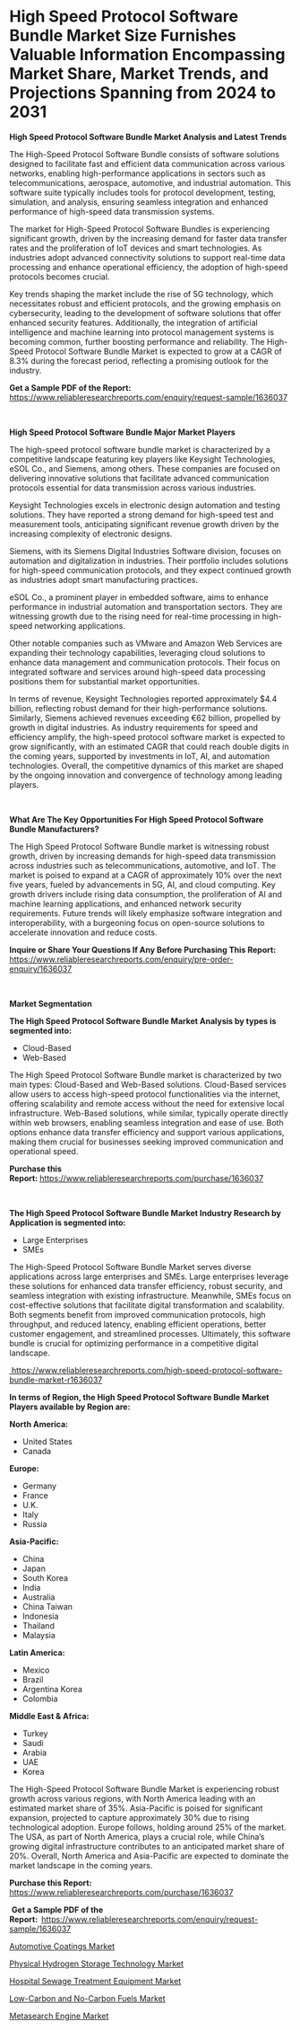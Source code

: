 <p><h1>High Speed Protocol Software Bundle Market Size Furnishes Valuable Information Encompassing Market Share, Market Trends, and Projections Spanning from 2024 to 2031</h1></p><p><strong>High Speed Protocol Software Bundle Market Analysis and Latest Trends</strong></p>
<p><p>The High-Speed Protocol Software Bundle consists of software solutions designed to facilitate fast and efficient data communication across various networks, enabling high-performance applications in sectors such as telecommunications, aerospace, automotive, and industrial automation. This software suite typically includes tools for protocol development, testing, simulation, and analysis, ensuring seamless integration and enhanced performance of high-speed data transmission systems.</p><p>The market for High-Speed Protocol Software Bundles is experiencing significant growth, driven by the increasing demand for faster data transfer rates and the proliferation of IoT devices and smart technologies. As industries adopt advanced connectivity solutions to support real-time data processing and enhance operational efficiency, the adoption of high-speed protocols becomes crucial.</p><p>Key trends shaping the market include the rise of 5G technology, which necessitates robust and efficient protocols, and the growing emphasis on cybersecurity, leading to the development of software solutions that offer enhanced security features. Additionally, the integration of artificial intelligence and machine learning into protocol management systems is becoming common, further boosting performance and reliability. The High-Speed Protocol Software Bundle Market is expected to grow at a CAGR of 8.3% during the forecast period, reflecting a promising outlook for the industry.</p></p>
<p><strong>Get a Sample PDF of the Report:&nbsp;</strong> <a href="https://www.reliableresearchreports.com/enquiry/request-sample/1636037">https://www.reliableresearchreports.com/enquiry/request-sample/1636037</a></p>
<p>&nbsp;</p>
<p><strong>High Speed Protocol Software Bundle Major Market Players</strong></p>
<p><p>The high-speed protocol software bundle market is characterized by a competitive landscape featuring key players like Keysight Technologies, eSOL Co., and Siemens, among others. These companies are focused on delivering innovative solutions that facilitate advanced communication protocols essential for data transmission across various industries.</p><p>Keysight Technologies excels in electronic design automation and testing solutions. They have reported a strong demand for high-speed test and measurement tools, anticipating significant revenue growth driven by the increasing complexity of electronic designs.</p><p>Siemens, with its Siemens Digital Industries Software division, focuses on automation and digitalization in industries. Their portfolio includes solutions for high-speed communication protocols, and they expect continued growth as industries adopt smart manufacturing practices.</p><p>eSOL Co., a prominent player in embedded software, aims to enhance performance in industrial automation and transportation sectors. They are witnessing growth due to the rising need for real-time processing in high-speed networking applications.</p><p>Other notable companies such as VMware and Amazon Web Services are expanding their technology capabilities, leveraging cloud solutions to enhance data management and communication protocols. Their focus on integrated software and services around high-speed data processing positions them for substantial market opportunities.</p><p>In terms of revenue, Keysight Technologies reported approximately $4.4 billion, reflecting robust demand for their high-performance solutions. Similarly, Siemens achieved revenues exceeding €62 billion, propelled by growth in digital industries. As industry requirements for speed and efficiency amplify, the high-speed protocol software market is expected to grow significantly, with an estimated CAGR that could reach double digits in the coming years, supported by investments in IoT, AI, and automation technologies. Overall, the competitive dynamics of this market are shaped by the ongoing innovation and convergence of technology among leading players.</p></p>
<p>&nbsp;</p>
<p><strong>What Are The Key Opportunities For High Speed Protocol Software Bundle Manufacturers?</strong></p>
<p><p>The High Speed Protocol Software Bundle market is witnessing robust growth, driven by increasing demands for high-speed data transmission across industries such as telecommunications, automotive, and IoT. The market is poised to expand at a CAGR of approximately 10% over the next five years, fueled by advancements in 5G, AI, and cloud computing. Key growth drivers include rising data consumption, the proliferation of AI and machine learning applications, and enhanced network security requirements. Future trends will likely emphasize software integration and interoperability, with a burgeoning focus on open-source solutions to accelerate innovation and reduce costs.</p></p>
<p><strong>Inquire or Share Your Questions If Any Before Purchasing This Report:</strong> <a href="https://www.reliableresearchreports.com/enquiry/pre-order-enquiry/1636037">https://www.reliableresearchreports.com/enquiry/pre-order-enquiry/1636037</a></p>
<p>&nbsp;</p>
<p><strong>Market Segmentation</strong></p>
<p><strong>The High Speed Protocol Software Bundle Market Analysis by types is segmented into:</strong></p>
<p><ul><li>Cloud-Based</li><li>Web-Based</li></ul></p>
<p><p>The High Speed Protocol Software Bundle market is characterized by two main types: Cloud-Based and Web-Based solutions. Cloud-Based services allow users to access high-speed protocol functionalities via the internet, offering scalability and remote access without the need for extensive local infrastructure. Web-Based solutions, while similar, typically operate directly within web browsers, enabling seamless integration and ease of use. Both options enhance data transfer efficiency and support various applications, making them crucial for businesses seeking improved communication and operational speed.</p></p>
<p><strong>Purchase this Report:&nbsp;</strong><a href="https://www.reliableresearchreports.com/purchase/1636037">https://www.reliableresearchreports.com/purchase/1636037</a></p>
<p>&nbsp;</p>
<p><strong>The High Speed Protocol Software Bundle Market Industry Research by Application is segmented into:</strong></p>
<p><ul><li>Large Enterprises</li><li>SMEs</li></ul></p>
<p><p>The High-Speed Protocol Software Bundle Market serves diverse applications across large enterprises and SMEs. Large enterprises leverage these solutions for enhanced data transfer efficiency, robust security, and seamless integration with existing infrastructure. Meanwhile, SMEs focus on cost-effective solutions that facilitate digital transformation and scalability. Both segments benefit from improved communication protocols, high throughput, and reduced latency, enabling efficient operations, better customer engagement, and streamlined processes. Ultimately, this software bundle is crucial for optimizing performance in a competitive digital landscape.</p></p>
<p><a href="https://www.reliableresearchreports.com/high-speed-protocol-software-bundle-market-r1636037">&nbsp;https://www.reliableresearchreports.com/high-speed-protocol-software-bundle-market-r1636037</a></p>
<p><strong>In terms of Region, the High Speed Protocol Software Bundle Market Players available by Region are:</strong></p>
<p>
    <p> <strong> North America: </strong>
        <ul>
            <li>United States</li>
            <li>Canada</li>
        </ul>
        </p> 
    <p> <strong> Europe: </strong>
        <ul>
            <li>Germany</li>
            <li>France</li>
            <li>U.K.</li>
            <li>Italy</li>
            <li>Russia</li>
        </ul>
        </p> 
    <p> <strong> Asia-Pacific: </strong>
        <ul>
            <li>China</li>
            <li>Japan</li>
            <li>South Korea</li>
            <li>India</li>
            <li>Australia</li>
            <li>China Taiwan</li>
            <li>Indonesia</li>
            <li>Thailand</li>
            <li>Malaysia</li>
        </ul>
        </p> 
    <p> <strong> Latin America: </strong>
        <ul>
            <li>Mexico</li>
            <li>Brazil</li>
            <li>Argentina Korea</li>
            <li>Colombia</li>
        </ul>
        </p> 
    <p> <strong> Middle East & Africa: </strong>
        <ul>
            <li>Turkey</li>
            <li>Saudi</li>
            <li>Arabia</li>
            <li>UAE</li>
            <li>Korea</li>
        </ul>
    </p>
    </p>
<p><p>The High-Speed Protocol Software Bundle Market is experiencing robust growth across various regions, with North America leading with an estimated market share of 35%. Asia-Pacific is poised for significant expansion, projected to capture approximately 30% due to rising technological adoption. Europe follows, holding around 25% of the market. The USA, as part of North America, plays a crucial role, while China’s growing digital infrastructure contributes to an anticipated market share of 20%. Overall, North America and Asia-Pacific are expected to dominate the market landscape in the coming years.</p></p>
<p><strong>Purchase this Report: </strong><a href="https://www.reliableresearchreports.com/purchase/1636037">https://www.reliableresearchreports.com/purchase/1636037</a></p>
<p>&nbsp;<strong>Get a Sample PDF of the Report:&nbsp;&nbsp;</strong><a href="https://www.reliableresearchreports.com/enquiry/request-sample/1636037">https://www.reliableresearchreports.com/enquiry/request-sample/1636037</a></p>
<p><strong></strong></p>
<p><p><a href="https://www.linkedin.com/pulse/automotive-coatings-market-indicators-size-regional-breakdown-wodqe">Automotive Coatings Market</a></p><p><a href="https://medium.com/@oliverallison38/physical-hydrogen-storage-technology-market-outlook-and-forecast-from-2024-to-2031-75673cdc7c06">Physical Hydrogen Storage Technology Market</a></p><p><a href="https://github.com/mharielmesa/Market-Research-Report-List-5/blob/main/hospital-sewage-treatment-equipment-market.md">Hospital Sewage Treatment Equipment Market</a></p><p><a href="https://medium.com/@oliverallison38/low-carbon-and-no-carbon-fuels-market-trends-and-strategic-market-insights-2024-2031-2811a9db200e?postPublishedType=repub">Low-Carbon and No-Carbon Fuels Market</a></p><p><a href="https://www.linkedin.com/pulse/metasearch-engine-market-research-report-includes-analysis-xvl8e">Metasearch Engine Market</a></p></p>